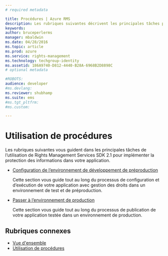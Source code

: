 ```yaml
---
# required metadata

title: Procédures | Azure RMS
description: Les rubriques suivantes décrivent les principales tâches permettant d’implémenter la protection des informations pour votre application à l’aide de RMS SDK 2.1.
keywords:
author: bruceperlerms
manager: mbaldwin
ms.date: 04/28/2016
ms.topic: article
ms.prod: azure
ms.service: rights-management
ms.technology: techgroup-identity
ms.assetid: 186A9740-D812-4440-B28A-6968B2D8898C
# optional metadata

#ROBOTS:
audience: developer
#ms.devlang:
ms.reviewer: shubhamp
ms.suite: ems
#ms.tgt_pltfrm:
#ms.custom:

---
```


# Utilisation de procédures

Les rubriques suivantes vous guident dans les principales tâches de l’utilisation de Rights Management Services SDK 2.1 pour implémenter la protection des informations dans votre application.

- [Configuration de l’environnement de développement de préproduction](how-to-set-up-the-pre-production-development-environment.md)

  Cette section vous guide tout au long du processus de configuration et d’exécution de votre application avec gestion des droits dans un environnement de test et de préproduction.</p></td>
- [Passer à l’environnement de production](switching-to-the-production-environment.md)

  Cette section vous guide tout au long du processus de publication de votre application testée dans un environnement de production.
 

## Rubriques connexes

* [Vue d'ensemble](ad-rms-overview.md)
* [Utilisation de procédures](how-to-use-msipc.md)
 

 


<!--HONumber=Apr16_HO4-->


